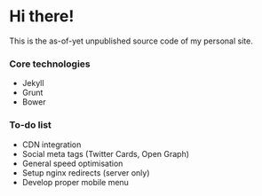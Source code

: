# Hi there!
This is the as-of-yet unpublished source code of my personal site.

### Core technologies
- Jekyll
- Grunt
- Bower

### To-do list
- CDN integration
- Social meta tags (Twitter Cards, Open Graph)
- General speed optimisation
- Setup nginx redirects (server only)
- Develop proper mobile menu
